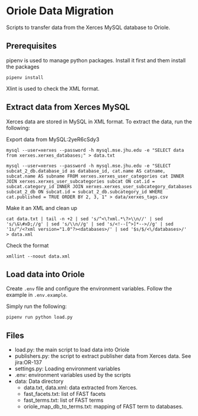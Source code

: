 # Oriole Data Migration

Scripts to transfer data from the Xerces MySQL database to Oriole.

## Prerequisites

pipenv is used to manage python packages. Install it first and them install the packages

```
pipenv install
```

Xlint is used to check the XML format. 

## Extract data from Xerces MySQL

Xerces data are stored in MySQL in XML format. To extract the data, run the following:

Export data from MySQL:2yeR6cSdy3

```
mysql --user=xerxes --password -h mysql.mse.jhu.edu -e "SELECT data from xerxes.xerxes_databases;" > data.txt
```

```
mysql --user=xerxes --password -h mysql.mse.jhu.edu -e "SELECT subcat_2_db.database_id as database_id, cat.name AS catname, subcat.name AS subname FROM xerxes.xerxes_user_categories cat INNER JOIN xerxes.xerxes_user_subcategories subcat ON cat.id = subcat.category_id INNER JOIN xerxes.xerxes_user_subcategory_databases subcat_2_db ON subcat.id = subcat_2_db.subcategory_id WHERE cat.published = TRUE ORDER BY 2, 3, 1" > data/xerxes_tags.csv
```

Make it an XML and clean up
```
cat data.txt | tail -n +2 | sed 's/^<\?xml.*\?>\\n//' | sed 's/\&\#xD;//g' | sed 's/\\n//g' | sed 's/<!--[^>]*-->//g' | sed '1s/^/<?xml version="1.0"?><databases>/' | sed '$s/$/<\/databases>/'  > data.xml
```

Check the format
```
xmllint --noout data.xml
```
## Load data into Oriole

Create `.env` file and configure the environment variables. Follow the example in `.env.example`.

Simply run the following:

```
pipenv run python load.py
```

## Files

- load.py: the main script to load data into Oriole
- publishers.py: the script to extract publisher data from Xerces data. See jira:OR-137
- settings.py: Loading environment variables
- .env: environment variables used by the scripts
- data: Data directory
  - data.txt, data.xml: data extracted from Xerces.
  - fast_facets.txt: list of FAST facets
  - fast_terms.txt: list of FAST terms
  - oriole_map_db_to_terms.txt: mapping of FAST term to databases.
